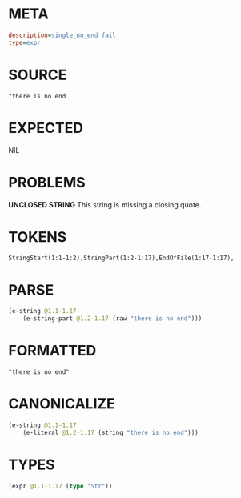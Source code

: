 # META
~~~ini
description=single_no_end fail
type=expr
~~~
# SOURCE
~~~roc
"there is no end
~~~
# EXPECTED
NIL
# PROBLEMS
**UNCLOSED STRING**
This string is missing a closing quote.

# TOKENS
~~~zig
StringStart(1:1-1:2),StringPart(1:2-1:17),EndOfFile(1:17-1:17),
~~~
# PARSE
~~~clojure
(e-string @1.1-1.17
	(e-string-part @1.2-1.17 (raw "there is no end")))
~~~
# FORMATTED
~~~roc
"there is no end"
~~~
# CANONICALIZE
~~~clojure
(e-string @1.1-1.17
	(e-literal @1.2-1.17 (string "there is no end")))
~~~
# TYPES
~~~clojure
(expr @1.1-1.17 (type "Str"))
~~~
